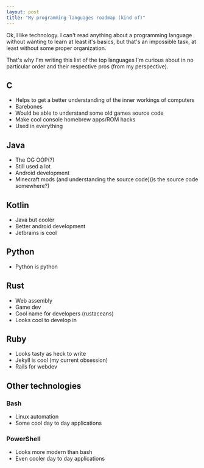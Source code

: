 ```yaml
---
layout: post
title: "My programming languages roadmap (kind of)"
---
```


Ok, I like technology. I can't read anything about a programming language without wanting to learn at least it's basics, but that's an impossible task, at least without some proper organization.

That's why I'm writing this list of the top languages I'm curious about in no particular order and their respective pros (from my perspective).

## C

- Helps to get a better understanding of the inner workings of computers
- Barebones
- Would be able to understand some old games source code
- Make cool console homebrew apps/ROM hacks
- Used in everything

## Java

- The OG OOP(?)
- Still used a lot
- Android development
- Minecraft mods (and understanding the source code)(is the source code somewhere?)

## Kotlin

- Java but cooler
- Better android development
- Jetbrains is cool

## Python

- Python is python

## Rust

- Web assembly
- Game dev
- Cool name for developers (rustaceans)
- Looks cool to develop in

## Ruby

- Looks tasty as heck to write
- Jekyll is cool (my current obsession)
- Rails for webdev

## Other technologies

### Bash

- Linux automation
- Some cool day to day applications

### PowerShell

- Looks more modern than bash
- Even cooler day to day applications
